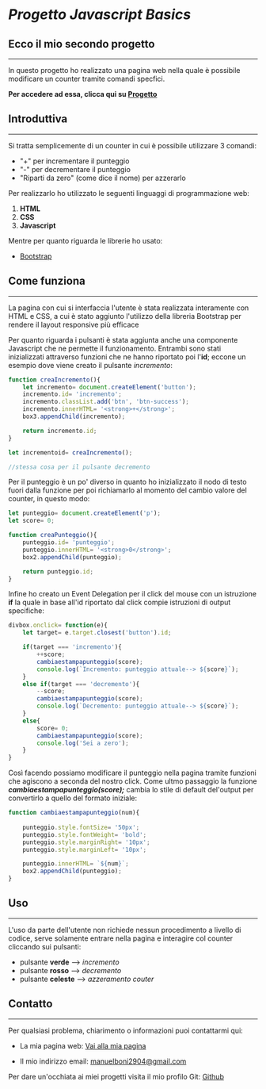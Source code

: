 # ***Progetto Javascript Basics***


## Ecco il mio secondo progetto
___

In questo progetto ho realizzato una pagina web nella quale è possibile modificare un counter tramite comandi
specfici. 

**Per accedere ad essa, clicca qui su [Progetto](https://manuboni03.github.io/Progetto-Javascript-Basics-di-Manuel-Boni/index.html)**

## Introduttiva 

___

Si tratta semplicemente di un counter in cui è possibile utilizzare 3 comandi: 
- "+" per incrementare il punteggio
- "-" per decrementare il punteggio
- "Riparti da zero" (come dice il nome) per azzerarlo 


Per realizzarlo ho utilizzato le seguenti linguaggi di programmazione web:
1. **HTML**
2. **CSS**
3. **Javascript**

Mentre per quanto riguarda le librerie ho usato: 
- [Bootstrap](https://getbootstrap.com/)


## Come funziona 

___

La pagina con cui si interfaccia l'utente è stata realizzata interamente con HTML e CSS, a cui è stato
aggiunto l'utilizzo della libreria Bootstrap per rendere il layout responsive più efficace

Per quanto riguarda i pulsanti è stata aggiunta anche una componente Javascript che ne
permette il funzionamento. Entrambi sono stati inizializzati attraverso funzioni che ne hanno riportato poi l'**id**;
eccone un esempio dove viene creato il pulsante *incremento*:

```javascript
function creaIncremento(){
    let incremento= document.createElement('button');
    incremento.id= 'incremento';
    incremento.classList.add('btn', 'btn-success');
    incremento.innerHTML= '<strong>+</strong>';
    box3.appendChild(incremento);

    return incremento.id;
}

let incrementoid= creaIncremento();

//stessa cosa per il pulsante decremento
```

Per il punteggio è un po' diverso in quanto ho inizializzato il nodo di testo fuori dalla funzione per poi richiamarlo
al momento del cambio valore del counter, in questo modo: 

```javascript
let punteggio= document.createElement('p');
let score= 0;

function creaPunteggio(){
    punteggio.id= 'punteggio';
    punteggio.innerHTML= '<strong>0</strong>';
    box2.appendChild(punteggio);

    return punteggio.id;
}
```
Infine ho creato un Event Delegation per il click del mouse con un istruzione **if** la quale in base all'id 
riportato dal click compie istruzioni di output specifiche: 

```javascript
divbox.onclick= function(e){
    let target= e.target.closest('button').id;

    if(target === 'incremento'){
        ++score;
        cambiaestampapunteggio(score);
        console.log(`Incremento: punteggio attuale--> ${score}`);
    }
    else if(target === 'decremento'){
        --score;
        cambiaestampapunteggio(score);
        console.log(`Decremento: punteggio attuale--> ${score}`);
    }
    else{
        score= 0;
        cambiaestampapunteggio(score);
        console.log('Sei a zero');
    }
}
```

Così facendo possiamo modificare il punteggio nella pagina tramite funzioni che agiscono a seconda
del nostro click. Come ultmo passaggio la funzione ***cambiaestampapunteggio(score);*** cambia lo stile di
default del'output per convertirlo a quello del formato iniziale:

```javascript
function cambiaestampapunteggio(num){
    
    punteggio.style.fontSize= '50px';
    punteggio.style.fontWeight= 'bold';
    punteggio.style.marginRight= '10px';
    punteggio.style.marginLeft= '10px';

    punteggio.innerHTML= `${num}`;
    box2.appendChild(punteggio);
}
```



## Uso

___


L'uso da parte dell'utente non richiede nessun procedimento a livello di codice, serve solamente
entrare nella pagina e interagire col counter cliccando sui pulsanti:
- pulsante **verde** --> *incremento*
- pulsante **rosso** --> *decremento*
- pulsante **celeste** --> *azzeramento couter*


## Contatto 

___


Per qualsiasi problema, chiarimento o informazioni puoi contattarmi qui:

- La mia pagina web:
[Vai alla mia pagina](https://manuboni03.github.io/Progetto-HTML-e-CSS-di-Manuel-Boni/sito.html)

- Il mio indirizzo email:
manuelboni2904@gmail.com

Per dare un'occhiata ai miei progetti visita il mio profilo Git:
[Github](https://github.com/manuboni03)
